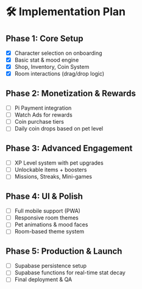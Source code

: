 # 🛠️ Implementation Plan

## Phase 1: Core Setup
- [x] Character selection on onboarding
- [x] Basic stat & mood engine
- [x] Shop, Inventory, Coin System
- [x] Room interactions (drag/drop logic)

## Phase 2: Monetization & Rewards
- [ ] Pi Payment integration
- [ ] Watch Ads for rewards
- [ ] Coin purchase tiers
- [ ] Daily coin drops based on pet level

## Phase 3: Advanced Engagement
- [ ] XP Level system with pet upgrades
- [ ] Unlockable items + boosters
- [ ] Missions, Streaks, Mini-games

## Phase 4: UI & Polish
- [ ] Full mobile support (PWA)
- [ ] Responsive room themes
- [ ] Pet animations & mood faces
- [ ] Room-based theme system

## Phase 5: Production & Launch
- [ ] Supabase persistence setup
- [ ] Supabase functions for real-time stat decay
- [ ] Final deployment & QA
